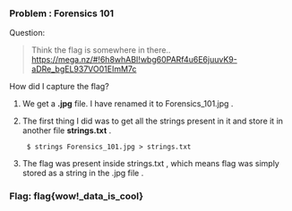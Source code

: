 ﻿### Problem : Forensics 101
Question: 

>Think the flag is somewhere in there.. https://mega.nz/#!6h8whABI!wbg60PARf4u6E6juuvK9-aDRe_bgEL937VO01EImM7c


How did I capture the flag?

1. We get a **.jpg** file. I have renamed it to Forensics_101.jpg .

2. The first thing I did was to get all the strings present in it and store it in another file **strings.txt** . 

		$ strings Forensics_101.jpg > strings.txt

3. The flag was present inside strings.txt , which means flag was simply stored as a string in the .jpg file . 

### Flag: flag{wow!_data_is_cool}


